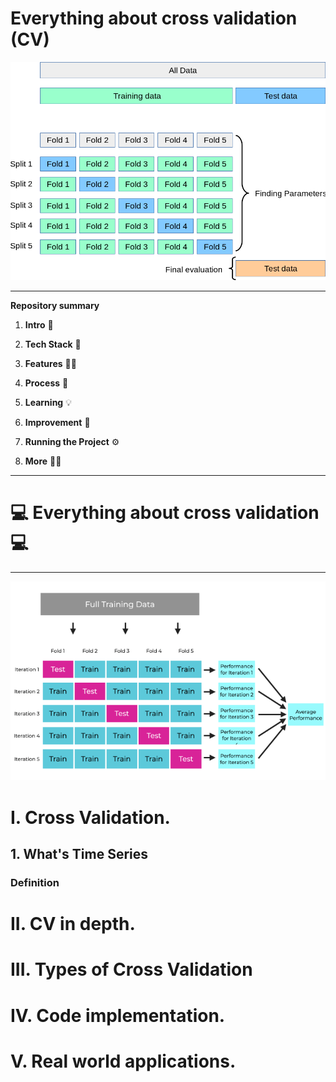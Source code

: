 # Everything about cross validation (CV) 

 ![ut](/ima/ima1.png)

---------------------------------------------

**Repository summary**

1.  **Intro** 🧳

2.  **Tech Stack** 🤖

3.  **Features** 🤳🏽

5.  **Process** 👣

7.  **Learning** 💡

8.  **Improvement** 🔩

9.  **Running the Project** ⚙️

10.  **More** 🙌🏽


---------------------------------------------

# :computer: Everything about cross validation :computer:

---------------------------------------------

 ![ut](/ima/ima2.webp)

# I. Cross Validation.

## 1. What's Time Series

### Definition

# II. CV in depth.

# III. Types of Cross Validation

# IV. Code implementation.

# V. Real world applications.
